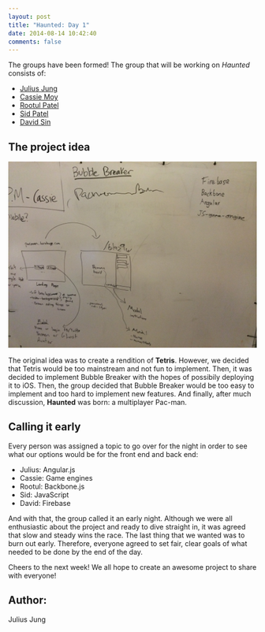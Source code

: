 ```yaml
---
layout: post
title: "Haunted: Day 1"
date: 2014-08-14 10:42:40
comments: false
---
```


The groups have been formed! The group that will be working on *Haunted* consists of:

  * [Julius Jung](https://github.com/juljun14)
  * [Cassie Moy](https://github.com/cassiemoy)
  * [Rootul Patel](https://github.com/rootulp)
  * [Sid Patel](https://github.com/sidpatel13)
  * [David Sin](https://github.com/dabeeya)

## The project idea

![alt text](/assets/img/whiteboard.jpg "Whiteboarding")

The original idea was to create a rendition of **Tetris**. However, we decided that Tetris would be too mainstream and not fun to implement. Then, it was decided to implement Bubble Breaker with the hopes of possibily deploying it to iOS. Then, the group decided that Bubble Breaker would be too easy to implement and too hard to implement new features. And finally, after much discussion, **Haunted** was born: a multiplayer Pac-man.

## Calling it early

Every person was assigned a topic to go over for the night in order to see what our options would be for the front end and back end:

  * Julius: Angular.js
  * Cassie: Game engines
  * Rootul: Backbone.js
  * Sid: JavaScript
  * David: Firebase

And with that, the group called it an early night. Although we were all enthusiastic about the project and ready to dive straight in, it was agreed that slow and steady wins the race. The last thing that we wanted was to burn out early. Therefore, everyone agreed to set fair, clear goals of what needed to be done by the end of the day.

Cheers to the next week! We all hope to create an awesome project to share with everyone!

## Author:

Julius Jung